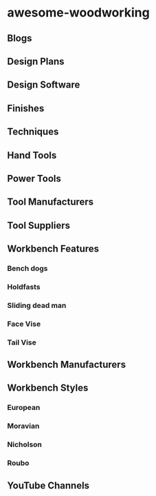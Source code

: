 # awesome-woodworking


## Blogs


## Design Plans


## Design Software


## Finishes


## Techniques


## Hand Tools


## Power Tools


## Tool Manufacturers


## Tool Suppliers

## Workbench Features

### Bench dogs

### Holdfasts

### Sliding dead man

### Face Vise

### Tail Vise

## Workbench Manufacturers

## Workbench Styles


### European

### Moravian

### Nicholson

### Roubo




## YouTube Channels

